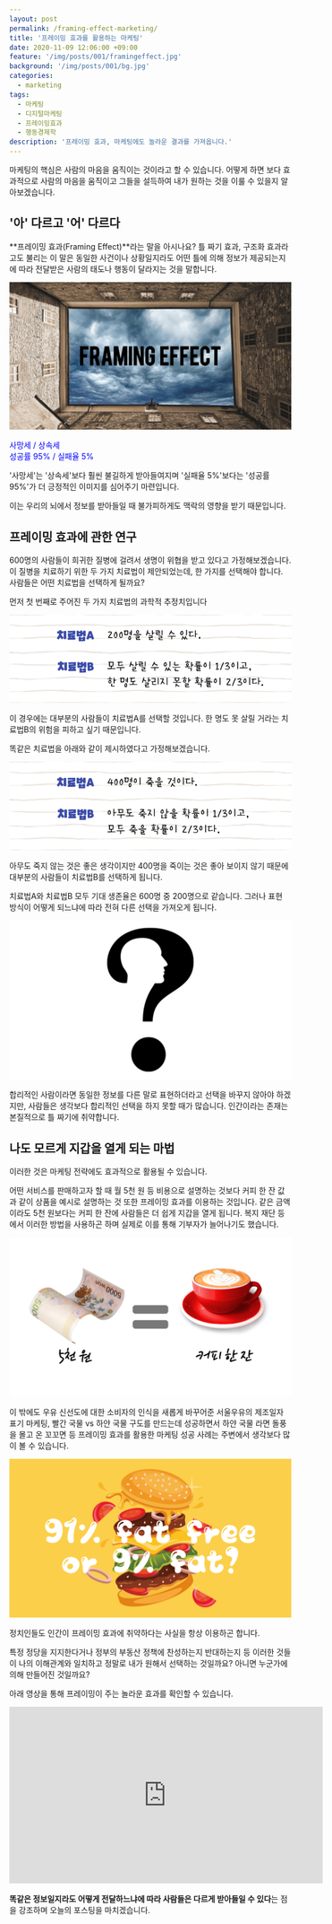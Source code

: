 ```yaml
---
layout: post
permalink: /framing-effect-marketing/
title: '프레이밍 효과를 활용하는 마케팅'
date: 2020-11-09 12:06:00 +09:00
feature: '/img/posts/001/framingeffect.jpg'
background: '/img/posts/001/bg.jpg'
categories:
  - marketing
tags:
  - 마케팅
  - 디지털마케팅
  - 프레이밍효과
  - 행동경제학
description: '프레이밍 효과, 마케팅에도 놀라운 결과를 가져옵니다.'
---
```


마케팅의 핵심은 사람의 마음을 움직이는 것이라고 할 수 있습니다. 어떻게 하면 보다 효과적으로 사람의 마음을 움직이고 그들을 설득하여 내가 원하는 것을 이룰 수 있을지 알아보겠습니다.

## '아' 다르고 '어' 다르다

**프레이밍 효과(Framing Effect)**라는 말을 아시나요? 틀 짜기 효과, 구조화 효과라고도 불리는 이 말은 동일한 사건이나 상황일지라도 어떤 틀에 의해 정보가 제공되는지에 따라 전달받은 사람의 태도나 행동이 달라지는 것을 말합니다.

![프레이밍 효과](/img/posts/001/framingeffect.jpg)

<span style="color:blue">
사망세 / 상속세<br>성공률 95% / 실패율 5%
</span>

'사망세'는 '상속세'보다 훨씬 불길하게 받아들여지며 '실패율 5%'보다는 '성공률 95%'가 더 긍정적인 이미지를 심어주기 마련입니다.

이는 우리의 뇌에서 정보를 받아들일 때 불가피하게도 맥락의 영향을 받기 때문입니다.

## 프레이밍 효과에 관한 연구

600명의 사람들이 희귀한 질병에 걸려서 생명이 위협을 받고 있다고 가정해보겠습니다. 이 질병을 치료하기 위한 두 가지 치료법이 제안되었는데, 한 가지를 선택해야 합니다. 사람들은 어떤 치료법을 선택하게 될까요?

먼저 첫 번째로 주어진 두 가지 치료법의 과학적 추정치입니다

![치료법1](/img/posts/001/curefirst.jpg)

이 경우에는 대부분의 사람들이 치료법A를 선택할 것입니다. 한 명도 못 살릴 거라는 치료법B의 위험을 피하고 싶기 때문입니다.

똑같은 치료법을 아래와 같이 제시하였다고 가정해보겠습니다.

![치료법2](/img/posts/001/curesecond.jpg)

아무도 죽지 않는 것은 좋은 생각이지만 400명을 죽이는 것은 좋아 보이지 않기 때문에 대부분의 사람들이 치료법B를 선택하게 됩니다.

치료법A와 치료법B 모두 기대 생존율은 600명 중 200명으로 같습니다. 그러나 표현 방식이 어떻게 되느냐에 따라 전혀 다른 선택을 가져오게 됩니다.

![합리적인 선택](/img/posts/001/question.jpg)

합리적인 사람이라면 동일한 정보를 다른 말로 표현하더라고 선택을 바꾸지 않아야 하겠지만, 사람들은 생각보다 합리적인 선택을 하지 못할 때가 많습니다. 인간이라는 존재는 본질적으로 틀 짜기에 취약합니다.

## 나도 모르게 지갑을 열게 되는 마법

이러한 것은 마케팅 전략에도 효과적으로 활용될 수 있습니다.

어떤 서비스를 판매하고자 할 때 월 5천 원 등 비용으로 설명하는 것보다 커피 한 잔 값과 같이 상품을 예시로 설명하는 것 또한 프레이밍 효과를 이용하는 것입니다. 같은 금액이라도 5천 원보다는 커피 한 잔에 사람들은 더 쉽게 지갑을 열게 됩니다. 복지 재단 등에서 이러한 방법을 사용하곤 하며 실제로 이를 통해 기부자가 늘어나기도 했습니다.

![커피](/img/posts/001/coffee.jpg)

이 밖에도 우유 신선도에 대한 소비자의 인식을 새롭게 바꾸어준 서울우유의 제조일자 표기 마케팅, 빨간 국물 vs 하얀 국물 구도를 만드는데 성공하면서 하얀 국물 라면 돌풍을 몰고 온 꼬꼬면 등 프레이밍 효과를 활용한 마케팅 성공 사례는 주변에서 생각보다 많이 볼 수 있습니다.

![버거](/img/posts/001/burger.jpg)

정치인들도 인간이 프레이밍 효과에 취약하다는 사실을 항상 이용하곤 합니다.

특정 정당을 지지한다거나 정부의 부동산 정책에 찬성하는지 반대하는지 등 이러한 것들이 나의 이해관계와 일치하고 정말로 내가 원해서 선택하는 것일까요? 아니면 누군가에 의해 만들어진 것일까요?

아래 영상을 통해 프레이밍이 주는 놀라운 효과를 확인할 수 있습니다.

<iframe width="560" height="315" src="https://www.youtube.com/embed/AKbEnETZk6w" frameborder="0" allow="accelerometer; autoplay; clipboard-write; encrypted-media; gyroscope; picture-in-picture" allowfullscreen></iframe>

**똑같은 정보일지라도 어떻게 전달하느냐에 따라 사람들은 다르게 받아들일 수 있다**는 점을 강조하며 오늘의 포스팅을 마치겠습니다.
